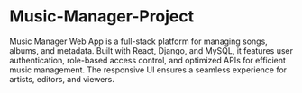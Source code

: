 # Music-Manager-Project
Music Manager Web App is a full-stack platform for managing songs, albums, and metadata. Built with React, Django, and MySQL, it features user authentication, role-based access control, and optimized APIs for efficient music management. The responsive UI ensures a seamless experience for artists, editors, and viewers.
